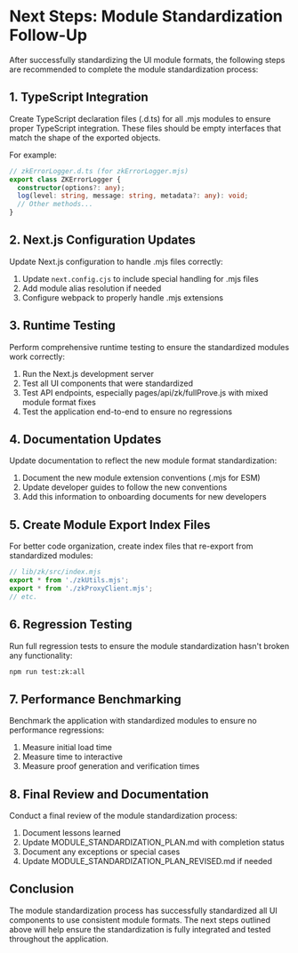 # Next Steps: Module Standardization Follow-Up

After successfully standardizing the UI module formats, the following steps are recommended to complete the module standardization process:

## 1. TypeScript Integration

Create TypeScript declaration files (.d.ts) for all .mjs modules to ensure proper TypeScript integration. These files should be empty interfaces that match the shape of the exported objects.

For example:
```typescript
// zkErrorLogger.d.ts (for zkErrorLogger.mjs)
export class ZKErrorLogger {
  constructor(options?: any);
  log(level: string, message: string, metadata?: any): void;
  // Other methods...
}
```

## 2. Next.js Configuration Updates

Update Next.js configuration to handle .mjs files correctly:

1. Update `next.config.cjs` to include special handling for .mjs files
2. Add module alias resolution if needed
3. Configure webpack to properly handle .mjs extensions

## 3. Runtime Testing

Perform comprehensive runtime testing to ensure the standardized modules work correctly:

1. Run the Next.js development server
2. Test all UI components that were standardized
3. Test API endpoints, especially pages/api/zk/fullProve.js with mixed module format fixes
4. Test the application end-to-end to ensure no regressions

## 4. Documentation Updates

Update documentation to reflect the new module format standardization:

1. Document the new module extension conventions (.mjs for ESM)
2. Update developer guides to follow the new conventions
3. Add this information to onboarding documents for new developers

## 5. Create Module Export Index Files

For better code organization, create index files that re-export from standardized modules:

```javascript
// lib/zk/src/index.mjs
export * from './zkUtils.mjs';
export * from './zkProxyClient.mjs';
// etc.
```

## 6. Regression Testing

Run full regression tests to ensure the module standardization hasn't broken any functionality:

```bash
npm run test:zk:all
```

## 7. Performance Benchmarking

Benchmark the application with standardized modules to ensure no performance regressions:

1. Measure initial load time
2. Measure time to interactive
3. Measure proof generation and verification times

## 8. Final Review and Documentation

Conduct a final review of the module standardization process:

1. Document lessons learned
2. Update MODULE_STANDARDIZATION_PLAN.md with completion status
3. Document any exceptions or special cases
4. Update MODULE_STANDARDIZATION_PLAN_REVISED.md if needed

## Conclusion

The module standardization process has successfully standardized all UI components to use consistent module formats. The next steps outlined above will help ensure the standardization is fully integrated and tested throughout the application.